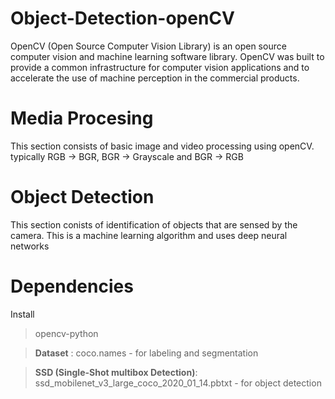 # Object-Detection-openCV
OpenCV (Open Source Computer Vision Library) is an open source computer vision and machine learning software library. OpenCV was built to provide a common infrastructure for computer vision applications and to accelerate the use of machine perception in the commercial products.

# **Media Procesing**
This section consists of basic image and video processing using openCV. 
typically RGB -> BGR, BGR -> Grayscale and BGR -> RGB 

# **Object Detection**
 This section conists of identification of objects that are sensed by the camera. 
 This is a machine learning algorithm and uses deep neural networks
 
 # **Dependencies**
 Install
 >opencv-python


 >**Dataset** : coco.names - for labeling and segmentation
 
 >**SSD (Single-Shot multibox Detection)**: ssd_mobilenet_v3_large_coco_2020_01_14.pbtxt -  for object detection
 
